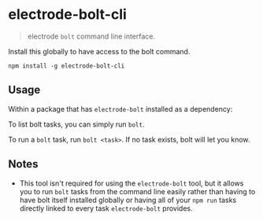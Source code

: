 # electrode-bolt-cli

> electrode `bolt` command line interface.

Install this globally to have access to the bolt command.

```
npm install -g electrode-bolt-cli
```

## Usage

Within a package that has `electrode-bolt` installed as a dependency:

To list bolt tasks, you can simply run `bolt`.

To run a `bolt` task, run `bolt <task>`. If no task exists, bolt will let you know.

## Notes

- This tool isn't required for using the `electrode-bolt` tool, but it allows you to run `bolt` tasks from the command line easily rather than having to have bolt itself installed globally or having all of your `npm run` tasks directly linked to every task `electrode-bolt` provides.
